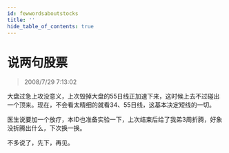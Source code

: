 ```yaml
---
id: fewwordsaboutstocks 
title: ''
hide_table_of_contents: true
---
```


# 说两句股票

> 2008/7/29 7:13:02

<div style={{color: '#006600', fontWeight: '500', fontSize: '18px'}}>

大盘过急上攻没意义，上次毁掉大盘的55日线正加速下来，这时候上去不过碰出一个顶来。现在，不会看太精细的就看34、55日线，这基本决定短线的一切。

 

医生说要加一个放疗，本ID也准备实验一下，上次结束后给了我弟3周折腾，好象没折腾出什么，下次换一换。

 

不多说了，先下，再见。

</div>